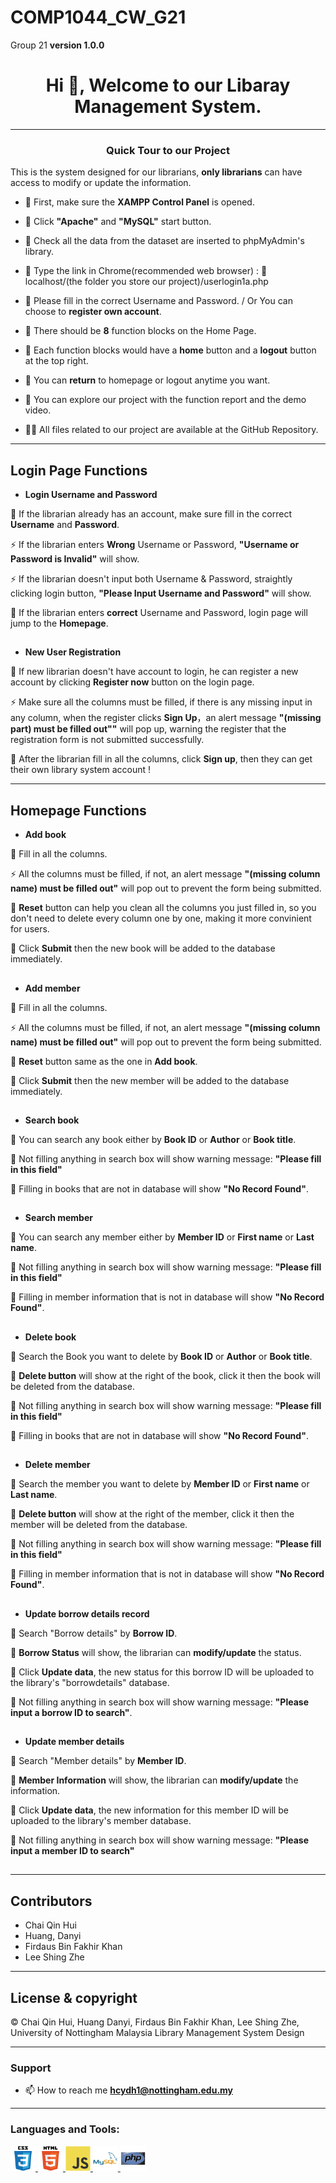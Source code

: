 # COMP1044_CW_G21
Group 21 **version 1.0.0**
<h1 align="center">Hi 👋, Welcome to our Libaray Management System.</h1>

---

<h3 align="center">Quick Tour to our Project</h3>

This is the system designed for our librarians, **only librarians** can have access to modify or update the information.

- 🔭 First, make sure the **XAMPP Control Panel** is opened.

- 🤝 Click **"Apache"** and **"MySQL"** start button.

- 👨‍ Check all the data from the dataset are inserted to phpMyAdmin's library.

- 📝 Type the link in Chrome(recommended web browser) : 💬 localhost/(the folder you store our project)/userlogin1a.php

- 👯 Please fill in the correct Username and Password. / Or You can choose to **register own account**.

- 🌱 There should be **8** function blocks on the Home Page.

- 🤝 Each function blocks would have a **home** button and a **logout** button at the top right.

- 👯 You can **return** to homepage or logout anytime you want.

- 💬 You can explore our project with the function report and the demo video.

- 👨‍💻 All files related to our project are available at the GitHub Repository.

---

## Login Page Functions

- **Login Username and Password**

👯 If the librarian already has an account, make sure fill in the correct **Username** and **Password**.

⚡ If the librarian enters **Wrong** Username or Password, **"Username or Password is Invalid"** will show.

⚡ If the librarian doesn't input both Username & Password, straightly clicking login button, **"Please Input Username and Password"** will show.

🤝 If the librarian enters **correct** Username and Password, login page will jump to the **Homepage**.

##

- **New User Registration**

🌱 If new librarian doesn't have account to login, he can register a new account by clicking **Register now** button on the login page. 

⚡ Make sure all the columns must be filled, if there is any missing input in any column, when the register clicks **Sign Up**，an alert message **"(missing part) must be filled out""** will pop up, warning the register that the registration form is not submitted successfully.

🤝 After the librarian fill in all the columns, click **Sign up**, then they can get their own library system account !

---

## Homepage Functions

- **Add book**

👨‍ Fill in all the columns.

⚡ All the columns must be filled, if not, an alert message **"(missing column name) must be filled out"** will pop out to prevent the form being submitted.

🤝 **Reset** button can help you clean all the columns you just filled in, so you don't need to delete every column one by one, making it more convinient for users.

👯 Click **Submit** then the new book will be added to the database immediately.

##

- **Add member**

👨‍ Fill in all the columns.

⚡ All the columns must be filled, if not, an alert message **"(missing column name) must be filled out"** will pop out to prevent the form being submitted.

🤝 **Reset** button same as the one in **Add book**.

👯 Click **Submit** then the new member will be added to the database immediately.

##

- **Search book**

📝 You can search any book either by **Book ID** or **Author** or **Book title**.

🔭 Not filling anything in search box will show warning message: **"Please fill in this field"**

👋 Filling in books that are not in database will show **"No Record Found"**.

##

- **Search member**

📝 You can search any member either by **Member ID** or **First name** or **Last name**.

🔭 Not filling anything in search box will show warning message: **"Please fill in this field"**

👋 Filling in member information that is not in database will show **"No Record Found"**.

##

- **Delete book**

🔭 Search the Book you want to delete by **Book ID** or **Author** or **Book title**.

💬 **Delete button** will show at the right of the book, click it then the book will be deleted from the database.

🔭 Not filling anything in search box will show warning message: **"Please fill in this field"**

👋 Filling in books that are not in database will show **"No Record Found"**.

##

- **Delete member**

🔭 Search the member you want to delete by **Member ID** or **First name** or **Last name**.

💬 **Delete button** will show at the right of the member, click it then the member will be deleted from the database.

🔭 Not filling anything in search box will show warning message: **"Please fill in this field"**

👋 Filling in member information that is not in database will show **"No Record Found"**.

##

- **Update borrow details record**

👨‍ Search "Borrow details" by **Borrow ID**.

💬 **Borrow Status** will show, the librarian can **modify/update** the status.

🤝 Click **Update data**, the new status for this borrow ID will be uploaded to the library's "borrowdetails" database.

🔭 Not filling anything in search box will show warning message: **"Please input a borrow ID to search"**.

##

- **Update member details**

👨‍ Search "Member details" by **Member ID**.

💬 **Member Information** will show, the librarian can **modify/update** the information.

🤝 Click **Update data**, the new information for this member ID will be uploaded to the library's member database.

🔭 Not filling anything in search box will show warning message: **"Please input a member ID to search"**

##

---

## Contributors

- Chai Qin Hui
- Huang, Danyi
- Firdaus Bin Fakhir Khan
- Lee Shing Zhe

---

## License & copyright
© Chai Qin Hui, Huang Danyi, Firdaus Bin Fakhir Khan, Lee Shing Zhe, University of Nottingham Malaysia Library Management System Design

---

<h3 align="left"> Support </h3>

- 📫 How to reach me **hcydh1@nottingham.edu.my**
<p align="left">
</p>

---

<h3 align="left">Languages and Tools:</h3>
<p align="left"> <a href="https://www.w3schools.com/css/" target="_blank" rel="noreferrer"> <img src="https://raw.githubusercontent.com/devicons/devicon/master/icons/css3/css3-original-wordmark.svg" alt="css3" width="40" height="40"/> </a> <a href="https://www.w3.org/html/" target="_blank" rel="noreferrer"> <img src="https://raw.githubusercontent.com/devicons/devicon/master/icons/html5/html5-original-wordmark.svg" alt="html5" width="40" height="40"/> </a> <a href="https://developer.mozilla.org/en-US/docs/Web/JavaScript" target="_blank" rel="noreferrer"> <img src="https://raw.githubusercontent.com/devicons/devicon/master/icons/javascript/javascript-original.svg" alt="javascript" width="40" height="40"/> </a> <a href="https://www.mysql.com/" target="_blank" rel="noreferrer"> <img src="https://raw.githubusercontent.com/devicons/devicon/master/icons/mysql/mysql-original-wordmark.svg" alt="mysql" width="40" height="40"/> </a> <a href="https://www.php.net" target="_blank" rel="noreferrer"> <img src="https://raw.githubusercontent.com/devicons/devicon/master/icons/php/php-original.svg" alt="php" width="40" height="40"/> </a> </p>

